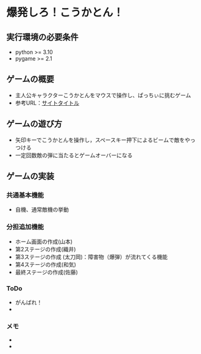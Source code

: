 # 爆発しろ！こうかとん！

## 実行環境の必要条件
* python >= 3.10
* pygame >= 2.1

## ゲームの概要
* 主人公キャラクターこうかとんをマウスで操作し、ぱっちぃに挑むゲーム
* 参考URL：[サイトタイトル](https://www.hoge.com/)

## ゲームの遊び方
* 矢印キーでこうかとんを操作し，スペースキー押下によるビームで敵をやっつける
* 一定回数敵の弾に当たるとゲームオーバーになる

## ゲームの実装
### 共通基本機能
* 自機、通常敵機の挙動

### 分担追加機能
* ホーム画面の作成(山本)
* 第2ステージの作成(織井)
* 第3ステージの作成 (太刀岡)：障害物（爆弾）が流れてくる機能
* 第4ステージの作成(和気)
* 最終ステージの作成(佐藤)
### ToDo
- がんばれ！
- 

### メモ
* 
* 
